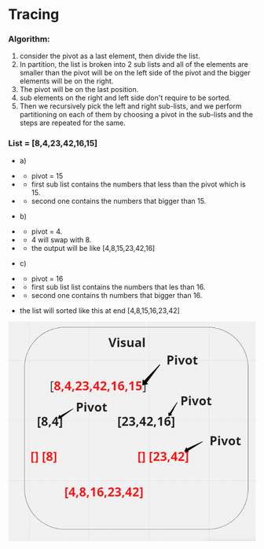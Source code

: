 # Tracing

### Algorithm:
1. consider the pivot as a last element, then divide the list.
2. In partition, the list is broken into 2 sub lists and all of the elements are smaller than the pivot will be on the left side of the pivot and the bigger elements will be on the right.
3. The pivot will be on the last position.
4. sub elements on the right and left side don't require to be sorted.
5. Then we recursively pick the left and right sub-lists, and we perform partitioning on each of them by choosing a pivot in the sub-lists and the steps are repeated for the same.

### List = [8,4,23,42,16,15]

- a) 
- - pivot = 15
- - first sub list contains the numbers that less than the pivot which is 15.
- - second one contains the numbers that bigger than 15.

- b)
- - pivot = 4.
- - 4 will swap with 8.
- - the output will be like [4,8,15,23,42,16]


- c)
- - pivot = 16
- - first sub list list contains the numbers that les than 16.
- - second one contains th numbers that bigger than 16.


- the list will sorted like this at end [4,8,15,16,23,42]

![](quick_sort_blog.PNG)